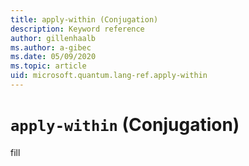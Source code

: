 ```yaml
---
title: apply-within (Conjugation)
description: Keyword reference
author: gillenhaalb
ms.author: a-gibec
ms.date: 05/09/2020
ms.topic: article
uid: microsoft.quantum.lang-ref.apply-within
---
```


# `apply-within` (Conjugation)

fill